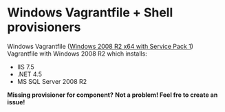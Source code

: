 Windows Vagrantfile + Shell provisioners
=============================

Windows Vagrantfile ([Windows 2008 R2 x64 with Service Pack 1](https://vagrantcloud.com/ferventcoder/boxes/win2008r2-x64-nocm))
Vagrantfile with Windows 2008 R2 which installs:
* IIS 7.5
* .NET 4.5
* MS SQL Server 2008 R2
 
**Missing provisioner for component?**
**Not a problem! Feel fre to create an issue!**
